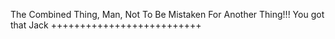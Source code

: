 The Combined Thing, Man, Not To Be Mistaken For Another Thing!!! You got that Jack ++++++++++++++++++++++++++
